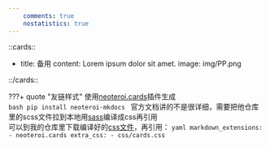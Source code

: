 ```yaml
---
    comments: true
    nostatistics: true
---
```


::cards::

- title: 备用
  content: Lorem ipsum dolor sit amet.
  image: img/PP.png

::/cards::

???+ quote "友链样式"
    使用[neoteroi.cards](https://www.neoteroi.dev/mkdocs-plugins/cards)插件生成  
    ```bash
    pip install neoteroi-mkdocs
    ```
    官方文档讲的不是很详细，需要把他仓库里的scss文件拉到本地用[sass](https://sass-lang.com/install/)编译成css再引用  
    可以到我的仓库里下载编译好的[css文件](https://github.com/shrike-505/shrike-505.github.io/blob/main/docs/css/cards.css)，再引用：
    ```yaml
    markdown_extensions:
      - neoteroi.cards
    extra_css:
      - css/cards.css
    ```
